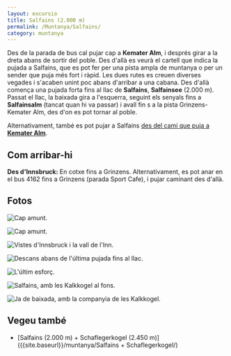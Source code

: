 ```yaml
---
layout: excursio
title: Salfains (2.000 m)
permalink: /Muntanya/Salfains/
category: muntanya
---
```


Des de la parada de bus cal pujar cap a **Kemater Alm**, i després girar a la dreta abans de sortir del poble.  Des d'allà es veurà el cartell que indica la pujada a Salfains, que es pot fer per una pista ampla de muntanya o per un sender que puja més fort i ràpid.  Les dues rutes es creuen diverses vegades i s'acaben unint poc abans d'arribar a una cabana.  Des d'allà comença una pujada forta fins al llac de **Salfains**, **Salfainsee** (2.000 m).  Passat el llac, la baixada gira a l'esquerra, seguint els senyals fins a **Salfainsalm** (tancat quan hi va passar) i avall fin s a la pista Grinzens-Kemater Alm, des d'on es pot tornar al poble.

Alternativament, també es pot pujar a Salfains [des del camí que puja a **Kemater Alm**]({{site.baseurl}}/muntanya/Schaflegerkogel/).

## Com arribar-hi

**Des d'Innsbruck:** En cotxe fins a Grinzens. Alternativament, es pot anar en el bus 4162 fins a Grinzens (parada Sport Cafe), i pujar caminant des d'allà.

## Fotos

![Cap amunt.]({{site.baseurl}}/images/salfains_pujada_1.jpg)

![Cap amunt.]({{site.baseurl}}/images/salfains_pujada_2.jpg)

![Vistes d'Innsbruck i la vall de l'Inn.]({{site.baseurl}}/images/salfains_inntal.jpg)

![Descans abans de l'última pujada fins al llac.]({{site.baseurl}}/images/salfains_creu.jpg)

![L'últim esforç.]({{site.baseurl}}/images/salfains_pujada_3.jpg)

![Salfains, amb les Kalkkogel al fons.]({{site.baseurl}}/images/salfains_salfains.jpg)

![Ja de baixada, amb la companyia de les Kalkkogel.]({{site.baseurl}}/images/salfains_kalkkogel.jpg)

## Vegeu també

* [Salfains (2.000 m) + Schaflegerkogel (2.450 m)]({{site.baseurl}}/muntanya/Salfains + Schaflegerkogel/)
